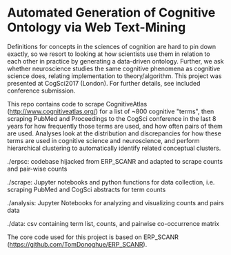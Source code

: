 # Automated Generation of Cognitive Ontology via Web Text-Mining

Definitions for concepts in the sciences of cognition are hard to pin down exactly, so we resort to looking at how scientists use them in relation to each other in practice by generating a data-driven ontology. Further, we ask whether neuroscience studies the same cognitive phenomena as cognitive science does, relating implementation to theory/algorithm. This project was presented at CogSci2017 (London). For further details, see included conference submission.

This repo contains code to scrape CognitiveAtlas (http://www.cognitiveatlas.org/) for a list of ~800 cognitive "terms", then scraping PubMed and Proceedings to the CogSci conference in the last 8 years for how frequently those terms are used, and how often pairs of them are used. Analyses look at the distribution and discrepancies for how these terms are used in cognitive science and neuroscience, and perform hierarchical clustering to automatically identify related conceptual clusters.

./erpsc: codebase hijacked from ERP_SCANR and adapted to scrape counts and pair-wise counts

./scrape: Jupyter notebooks and python functions for data collection, i.e. scraping PubMed and CogSci abstracts for term counts

./analysis: Jupyter Notebooks for analyzing and visualizing counts and pairs data

./data: csv containing term list, counts, and pairwise co-occurrence matrix




The core code used for this project is based on ERP_SCANR (https://github.com/TomDonoghue/ERP_SCANR).
